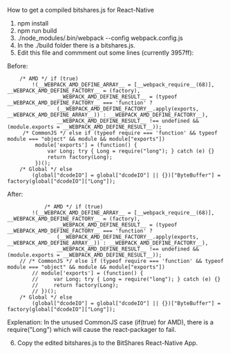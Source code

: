 How to get a compiled bitshares.js for React-Native

1. npm install
2. npm run build
3. ./node_modules/.bin/webpack --config webpack.config.js
4. In the ./build folder there is a bitshares.js.
5. Edit this file and commment out some lines (currently 3957ff):

Before:

```
    /* AMD */ if (true)
        !(__WEBPACK_AMD_DEFINE_ARRAY__ = [__webpack_require__(68)], __WEBPACK_AMD_DEFINE_FACTORY__ = (factory),
				__WEBPACK_AMD_DEFINE_RESULT__ = (typeof __WEBPACK_AMD_DEFINE_FACTORY__ === 'function' ?
				(__WEBPACK_AMD_DEFINE_FACTORY__.apply(exports, __WEBPACK_AMD_DEFINE_ARRAY__)) : __WEBPACK_AMD_DEFINE_FACTORY__),
				__WEBPACK_AMD_DEFINE_RESULT__ !== undefined && (module.exports = __WEBPACK_AMD_DEFINE_RESULT__));
     /* CommonJS */ else if (typeof require === 'function' && typeof module === "object" && module && module["exports"])
         module['exports'] = (function() {
             var Long; try { Long = require("long"); } catch (e) {}
             return factory(Long);
         })();
    /* Global */ else
        (global["dcodeIO"] = global["dcodeIO"] || {})["ByteBuffer"] = factory(global["dcodeIO"]["Long"]);
```

After:

```
            /* AMD */ if (true)
        !(__WEBPACK_AMD_DEFINE_ARRAY__ = [__webpack_require__(68)], __WEBPACK_AMD_DEFINE_FACTORY__ = (factory),
				__WEBPACK_AMD_DEFINE_RESULT__ = (typeof __WEBPACK_AMD_DEFINE_FACTORY__ === 'function' ?
				(__WEBPACK_AMD_DEFINE_FACTORY__.apply(exports, __WEBPACK_AMD_DEFINE_ARRAY__)) : __WEBPACK_AMD_DEFINE_FACTORY__),
				__WEBPACK_AMD_DEFINE_RESULT__ !== undefined && (module.exports = __WEBPACK_AMD_DEFINE_RESULT__));
    // /* CommonJS */ else if (typeof require === 'function' && typeof module === "object" && module && module["exports"])
        // module['exports'] = (function() {
        //     var Long; try { Long = require("long"); } catch (e) {}
        //     return factory(Long);
        // })();
    /* Global */ else
        (global["dcodeIO"] = global["dcodeIO"] || {})["ByteBuffer"] = factory(global["dcodeIO"]["Long"]);

```

Explenation: In the unused CommonJS case (if(true) for AMD), there is a require("Long") which will cause the react-packager to fail.

6. Copy the edited bitshares.js to the BitShares React-Native App.